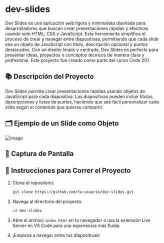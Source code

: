 # dev-slides

Dev Slides es una aplicación web ligera y minimalista diseñada para desarrolladores que buscan crear presentaciones rápidas y efectivas usando solo HTML, CSS y JavaScript. Esta herramienta simplifica el proceso de crear y navegar entre diapositivas, permitiendo que cada slide sea un objeto de JavaScript con título, descripción opcional y puntos destacados. Con un diseño limpio y centrado, Dev Slides es perfecto para presentar ideas, proyectos o conceptos técnicos de manera clara y profesional. Este proyecto fue creado como parte del curso Code 201.

## 📚 Descripción del Proyecto
Dev Slides permite crear presentaciones rápidas usando objetos de JavaScript para cada diapositiva. Las diapositivas pueden incluir títulos, descripciones y listas de puntos, haciendo que sea fácil personalizar cada slide según el contenido que quieras compartir.

## 🗂️ Ejemplo de un Slide como Objeto
![image](https://github.com/user-attachments/assets/7f6394ae-7dbe-46ee-acdb-456b52160938)




## 📸 Captura de Pantalla 



## 🚀 Instrucciones para Correr el Proyecto

1. Clona el repositorio:
    ```bash
    git clone https://github.com/tu-usuario/dev-slides.git
    ```
2. Navega al directorio del proyecto:
    ```bash
    cd dev-slides
    ```
3. Abre el archivo `index.html` en tu navegador o usa la extensión Live Server en VS Code para una experiencia más fluida.




4. ¡Empieza a navegar entre tus diapositivas!


